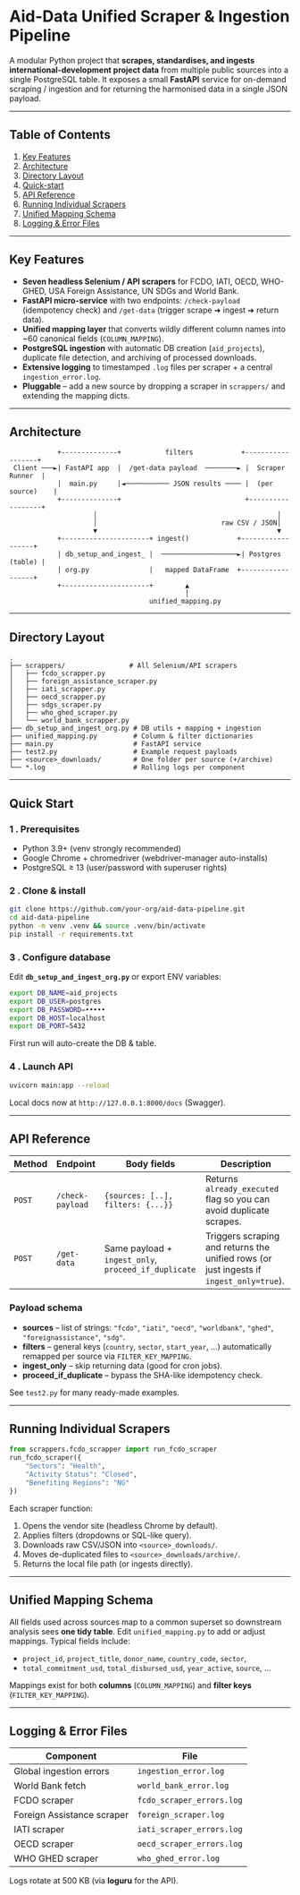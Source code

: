 # Aid-Data Unified Scraper & Ingestion Pipeline

A modular Python project that **scrapes, standardises, and ingests international-development project data** from multiple public sources into a single PostgreSQL table.
It exposes a small **FastAPI** service for on-demand scraping / ingestion and for returning the harmonised data in a single JSON payload.&#x20;

---

## Table of Contents

1. [Key Features](#key-features)
2. [Architecture](#architecture)
3. [Directory Layout](#directory-layout)
4. [Quick-start](#quick-start)
5. [API Reference](#api-reference)
6. [Running Individual Scrapers](#running-individual-scrapers)
7. [Unified Mapping Schema](#unified-mapping-schema)
8. [Logging & Error Files](#logging--error-files)

---

## Key Features

* **Seven headless Selenium / API scrapers** for FCDO, IATI, OECD, WHO-GHED, USA Foreign Assistance, UN SDGs and World Bank.
* **FastAPI micro-service** with two endpoints: `/check-payload` (idempotency check) and `/get-data` (trigger scrape ➜ ingest ➜ return data).&#x20;
* **Unified mapping layer** that converts wildly different column names into \~60 canonical fields (`COLUMN_MAPPING`).&#x20;
* **PostgreSQL ingestion** with automatic DB creation (`aid_projects`), duplicate file detection, and archiving of processed downloads.&#x20;
* **Extensive logging** to timestamped `.log` files per scraper + a central `ingestion_error.log`.
* **Pluggable** – add a new source by dropping a scraper in `scrappers/` and extending the mapping dicts.

---

## Architecture

```text
            +--------------+           filters            +------------------+
 Client ───►| FastAPI app  |  /get-data payload  ────────► |  Scraper Runner  |
            |  main.py     |◄─────────── JSON results ──── |  (per source)    |
            +--------------+                               +------------------+
                     │                                             │
                     │                               raw CSV / JSON│
                     ▼                                             ▼
            +----------------------+ ingest()            +------------------+
            | db_setup_and_ingest_ |  ───────────────────►| Postgres (table) |
            | org.py               |   mapped DataFrame  +------------------+
            +----------------------+        ▲
                                            │
                                   unified_mapping.py
```

---

## Directory Layout

```text
.
├── scrappers/                # All Selenium/API scrapers
│   ├── fcdo_scrapper.py
│   ├── foreign_assistance_scraper.py
│   ├── iati_scrapper.py
│   ├── oecd_scrapper.py
│   ├── sdgs_scraper.py
│   ├── who_ghed_scraper.py
│   └── world_bank_scrapper.py
├── db_setup_and_ingest_org.py # DB utils + mapping + ingestion
├── unified_mapping.py         # Column & filter dictionaries
├── main.py                    # FastAPI service
├── test2.py                   # Example request payloads
├── <source>_downloads/        # One folder per source (+/archive)
└── *.log                      # Rolling logs per component
```

---

## Quick Start

### 1 . Prerequisites

* Python 3.9+ (venv strongly recommended)
* Google Chrome + chromedriver (webdriver-manager auto-installs)
* PostgreSQL ≥ 13 (user/password with superuser rights)

### 2 . Clone & install

```bash
git clone https://github.com/your-org/aid-data-pipeline.git
cd aid-data-pipeline
python -m venv .venv && source .venv/bin/activate
pip install -r requirements.txt
```

### 3 . Configure database

Edit **`db_setup_and_ingest_org.py`** or export ENV variables:

```bash
export DB_NAME=aid_projects
export DB_USER=postgres
export DB_PASSWORD=•••••
export DB_HOST=localhost
export DB_PORT=5432
```

First run will auto-create the DB & table.&#x20;

### 4 . Launch API

```bash
uvicorn main:app --reload
```

Local docs now at `http://127.0.0.1:8000/docs` (Swagger).

---

## API Reference

| Method | Endpoint         | Body fields                                          | Description                                                                             |
| ------ | ---------------- | ---------------------------------------------------- | --------------------------------------------------------------------------------------- |
| `POST` | `/check-payload` | `{sources: [..], filters: {...}}`                    | Returns `already_executed` flag so you can avoid duplicate scrapes.                     |
| `POST` | `/get-data`      | Same payload + `ingest_only`, `proceed_if_duplicate` | Triggers scraping and returns the unified rows (or just ingests if `ingest_only=true`). |

### Payload schema

* **sources** – list of strings: `"fcdo"`, `"iati"`, `"oecd"`, `"worldbank"`, `"ghed"`, `"foreignassistance"`, `"sdg"`.
* **filters** – general keys (`country`, `sector`, `start_year`, …) automatically remapped per source via `FILTER_KEY_MAPPING`.&#x20;
* **ingest\_only** – skip returning data (good for cron jobs).
* **proceed\_if\_duplicate** – bypass the SHA-like idempotency check.

See `test2.py` for many ready-made examples.&#x20;

---

## Running Individual Scrapers

```python
from scrappers.fcdo_scrapper import run_fcdo_scraper
run_fcdo_scraper({
    "Sectors": "Health",
    "Activity Status": "Closed",
    "Benefiting Regions": "NG"
})
```

Each scraper function:

1. Opens the vendor site (headless Chrome by default).
2. Applies filters (dropdowns or SQL-like query).
3. Downloads raw CSV/JSON into `<source>_downloads/`.
4. Moves de-duplicated files to `<source>_downloads/archive/`.
5. Returns the local file path (or ingests directly).

---

## Unified Mapping Schema

All fields used across sources map to a common superset so downstream analysis sees **one tidy table**. Edit `unified_mapping.py` to add or adjust mappings. Typical fields include:

* `project_id`, `project_title`, `donor_name`, `country_code`, `sector`,
* `total_commitment_usd`, `total_disbursed_usd`, `year_active`, `source`, …

Mappings exist for both **columns** (`COLUMN_MAPPING`) and **filter keys** (`FILTER_KEY_MAPPING`).&#x20;

---

## Logging & Error Files

| Component                  | File                      |
| -------------------------- | ------------------------- |
| Global ingestion errors    | `ingestion_error.log`     |
| World Bank fetch           | `world_bank_error.log`    |
| FCDO scraper               | `fcdo_scraper_errors.log` |
| Foreign Assistance scraper | `foreign_scraper.log`     |
| IATI scraper               | `iati_scraper_errors.log` |
| OECD scraper               | `oecd_scraper_errors.log` |
| WHO GHED scraper           | `who_ghed_error.log`      |

Logs rotate at 500 KB (via **loguru** for the API).&#x20;


